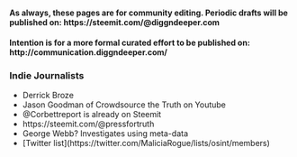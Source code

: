 <h4>As always, these pages are for community editing. Periodic drafts will be published on: https://steemit.com/@diggndeeper.com</h4>
<h4>Intention is for a more formal curated effort to be published on: http://communication.diggndeeper.com/</h4>

<h3>Indie Journalists</h3>
<ul>
  <li>Derrick Broze</li>
  <li>Jason Goodman of Crowdsource the Truth on Youtube</li>
  <li>@Corbettreport is already on Steemit</li>
  <li>https://steemit.com/@pressfortruth</li>
  <li>George Webb? Investigates using meta-data</li>
  <li>[Twitter list](https://twitter.com/MaliciaRogue/lists/osint/members)</li>
</ul>
